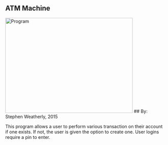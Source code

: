 ## ATM Machine
<img src="http://imgur.com/61zRbdm" alt="Program" width="400" height="300" >
## By: Stephen Weatherly, 2015

This program allows a user to perform various transaction on their account if one exists. If not, the user is given the option to create one. User logins require a pin to enter.
